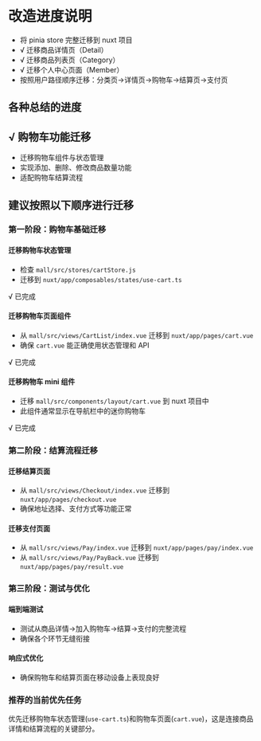# 改造进度说明

- 将 pinia store 完整迁移到 nuxt 项目
- √ 迁移商品详情页（Detail）
- √ 迁移商品列表页（Category）
- √ 迁移个人中心页面（Member）
- 按照用户路径顺序迁移：分类页→详情页→购物车→结算页→支付页

## 各种总结的进度

## √ 购物车功能迁移

- 迁移购物车组件与状态管理
- 实现添加、删除、修改商品数量功能
- 适配购物车结算流程

## 建议按照以下顺序进行迁移

### 第一阶段：购物车基础迁移

#### 迁移购物车状态管理

- 检查 `mall/src/stores/cartStore.js`
- 迁移到 `nuxt/app/composables/states/use-cart.ts`

√ 已完成

#### 迁移购物车页面组件

- 从 `mall/src/views/CartList/index.vue` 迁移到 `nuxt/app/pages/cart.vue`
- 确保 `cart.vue` 能正确使用状态管理和 API

√ 已完成

#### 迁移购物车 mini 组件

- 迁移 `mall/src/components/layout/cart.vue` 到 nuxt 项目中
- 此组件通常显示在导航栏中的迷你购物车

√ 已完成

### 第二阶段：结算流程迁移

#### 迁移结算页面

- 从 `mall/src/views/Checkout/index.vue` 迁移到 `nuxt/app/pages/checkout.vue`
- 确保地址选择、支付方式等功能正常

#### 迁移支付页面

- 从 `mall/src/views/Pay/index.vue` 迁移到 `nuxt/app/pages/pay/index.vue`
- 从 `mall/src/views/Pay/PayBack.vue` 迁移到 `nuxt/app/pages/pay/result.vue`

### 第三阶段：测试与优化

#### 端到端测试

- 测试从商品详情→加入购物车→结算→支付的完整流程
- 确保各个环节无缝衔接

#### 响应式优化

- 确保购物车和结算页面在移动设备上表现良好

### 推荐的当前优先任务

优先迁移购物车状态管理(`use-cart.ts`)和购物车页面(`cart.vue`)，这是连接商品详情和结算流程的关键部分。
